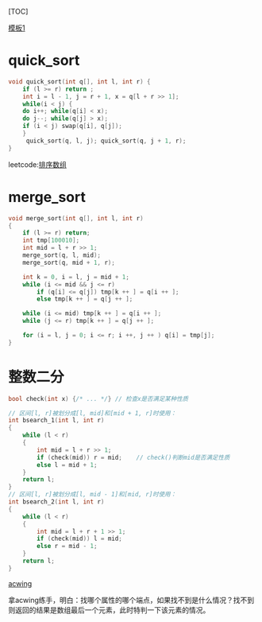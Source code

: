 [TOC]

[模板1](https://www.acwing.com/blog/content/277/)

# quick_sort

```c++
void quick_sort(int q[], int l, int r) {
    if (l >= r) return ;
    int i = l - 1, j = r + 1, x = q[l + r >> 1];
    while(i < j) {
    do i++; while(q[i] < x);
    do j--; while(q[j] > x);
    if (i < j) swap(q[i], q[j]);
    }
     quick_sort(q, l, j); quick_sort(q, j + 1, r);
}
```

leetcode:[排序数组](https://leetcode-cn.com/problems/sort-an-array/)

# merge_sort

```c++
void merge_sort(int q[], int l, int r)
{
    if (l >= r) return;
    int tmp[100010];
    int mid = l + r >> 1;
    merge_sort(q, l, mid);
    merge_sort(q, mid + 1, r);

    int k = 0, i = l, j = mid + 1;
    while (i <= mid && j <= r)
        if (q[i] <= q[j]) tmp[k ++ ] = q[i ++ ];
        else tmp[k ++ ] = q[j ++ ];

    while (i <= mid) tmp[k ++ ] = q[i ++ ];
    while (j <= r) tmp[k ++ ] = q[j ++ ];

    for (i = l, j = 0; i <= r; i ++, j ++ ) q[i] = tmp[j];
}
```

# 整数二分

```c++
bool check(int x) {/* ... */} // 检查x是否满足某种性质

// 区间[l, r]被划分成[l, mid]和[mid + 1, r]时使用：
int bsearch_1(int l, int r)
{
    while (l < r)
    {
        int mid = l + r >> 1;
        if (check(mid)) r = mid;    // check()判断mid是否满足性质
        else l = mid + 1;
    }
    return l;
}
// 区间[l, r]被划分成[l, mid - 1]和[mid, r]时使用：
int bsearch_2(int l, int r)
{
    while (l < r)
    {
        int mid = l + r + 1 >> 1;
        if (check(mid)) l = mid;
        else r = mid - 1;
    }
    return l;
}

```

[acwing](https://www.acwing.com/problem/content/791/)

拿acwing练手，明白：找哪个属性的哪个端点，如果找不到是什么情况？找不到则返回的结果是数组最后一个元素，此时特判一下该元素的情况。